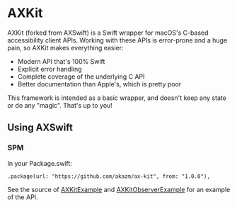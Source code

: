 # AXKit

AXKit (forked from AXSwift) is a Swift wrapper for macOS's C-based accessibility client APIs. Working with these APIs is
error-prone and a huge pain, so AXKit makes everything easier:

- Modern API that's 100% Swift
- Explicit error handling
- Complete coverage of the underlying C API
- Better documentation than Apple's, which is pretty poor

This framework is intended as a basic wrapper, and doesn't keep any state or do any "magic".
That's up to you!

## Using AXSwift

### SPM
In your Package.swift:
```
.package(url: "https://github.com/akazm/ax-kit", from: "1.0.0"),
```

See the source of [AXKitExample](https://github.com/akazm/ax-kit/blob/master/AXKitExample/AppDelegate.swift)
and [AXKitObserverExample](https://github.com/akazm/ax-kit/blob/master/AXKitObserverExample/AppDelegate.swift)
for an example of the API.